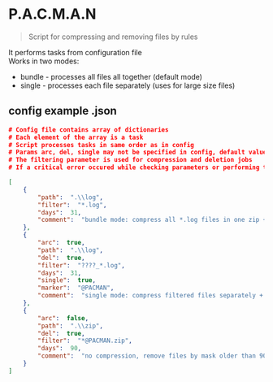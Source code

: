 # P.A.C.M.A.N
> Script for compressing and removing files by rules

It performs tasks from configuration file  
Works in two modes:  
+ bundle - processes all files all together (default mode)
+ single - processes each file separately (uses for large size files)

## config example .json
```json
# Config file contains array of dictionaries
# Each element of the array is a task
# Script processes tasks in same order as in config
# Params arc, del, single may not be specified in config, default values used: arc=true, del=true, single=false
# The filtering parameter is used for compression and deletion jobs
# If a critical error occured while checking parameters or performing task, the script stops and exit

[
    {
        "path":  ".\\log",
        "filter":  "*.log",
        "days":  31,
        "comment":  "bundle mode: compress all *.log files in one zip + remove *.log files older than 31 days"
    },
    {
        "arc":  true,
        "path":  ".\\log",
        "del":  true,
        "filter":  "????_*.log",
        "days":  31,
        "single":  true,
        "marker":  "@PACMAN",
        "comment":  "single mode: compress filtered files separately + mark archive name with @PACMAN + remove filtered files"
    },
    {
        "arc":  false,
        "path":  ".\\zip",
        "del":  true,
        "filter":  "*@PACMAN.zip",
        "days":  90,
        "comment":  "no compression, remove files by mask older than 90 days"
    }
]
```

